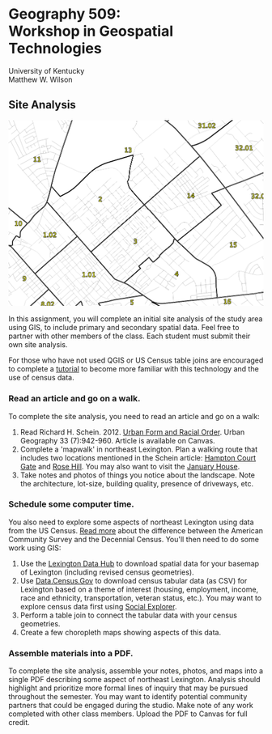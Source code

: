 # Geography 509: <br>Workshop in Geospatial Technologies

University of Kentucky
<br>Matthew W. Wilson

## Site Analysis

![Northeast Lexington](NELEX.png "NELEX")

In this assignment, you will complete an initial site analysis of the study area using GIS, to include primary and secondary spatial data. Feel free to partner with other members of the class. Each student must submit their own site analysis.

For those who have not used QGIS or US Census table joins are encouraged to complete a [tutorial](https://www.qgistutorials.com/en/docs/3/performing_table_joins.html) to become more familiar with this technology and the use of census data.

### Read an article and go on a walk.

To complete the site analysis, you need to read an article and go on a walk:

  1. Read Richard H. Schein. 2012. [Urban Form and Racial Order](https://www.tandfonline.com/doi/abs/10.2747/0272-3638.33.7.942). Urban Geography 33 (7):942-960. Article is available on Canvas.
  2. Complete a 'mapwalk' in northeast Lexington. Plan a walking route that includes two locations mentioned in the Schein article: [Hampton Court Gate](https://goo.gl/maps/kR2RYp1Yq7r) and [Rose Hill](https://goo.gl/maps/gGi2aiun6942). You may also want to visit the [January House](https://goo.gl/maps/dUpfrwLLM942).
  3. Take notes and photos of things you notice about the landscape. Note the architecture, lot-size, building quality, presence of driveways, etc.
  
### Schedule some computer time.

You also need to explore some aspects of northeast Lexington using data from the US Census. [Read more](https://www.census.gov/content/dam/Census/library/publications/2018/acs/acs_general_handbook_2018_ch01.pdf) about the difference between the American Community Survey and the Decennial Census. You'll then need to do some work using GIS:

  1. Use the [Lexington Data Hub](https://data-lfucg.hub.arcgis.com/search) to download spatial data for your basemap of Lexington (including revised census geometries). 
  2. Use [Data.Census.Gov](http://data.census.gov) to download census tabular data (as CSV) for Lexington based on a theme of interest (housing, employment, income, race and ethnicity, transportation, veteran status, etc.). You may want to explore census data first using [Social Explorer](https://www.socialexplorer.com/).
  3. Perform a table join to connect the tabular data with your census geometries.
  4. Create a few choropleth maps showing aspects of this data.
  
### Assemble materials into a PDF.

To complete the site analysis, assemble your notes, photos, and maps into a single PDF describing some aspect of northeast Lexington. Analysis should highlight and prioritize more formal lines of inquiry that may be pursued throughout the semester. You may want to identify potential community partners that could be engaged during the studio. Make note of any work completed with other class members. Upload the PDF to Canvas for full credit.
